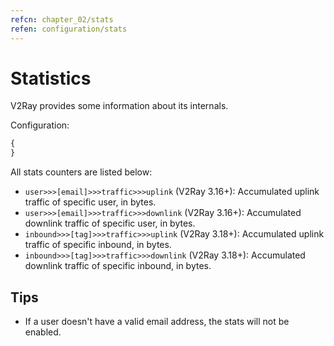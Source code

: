 ```yaml
---
refcn: chapter_02/stats
refen: configuration/stats
---
```


# Statistics

V2Ray provides some information about its internals.

Configuration:

```javascript
{
}
```

All stats counters are listed below:

* `user>>>[email]>>>traffic>>>uplink` (V2Ray 3.16+): Accumulated uplink traffic of specific user, in bytes.
* `user>>>[email]>>>traffic>>>downlink` (V2Ray 3.16+): Accumulated downlink traffic of specific user, in bytes.
* `inbound>>>[tag]>>>traffic>>>uplink` (V2Ray 3.18+): Accumulated uplink traffic of specific inbound, in bytes.
* `inbound>>>[tag]>>>traffic>>>downlink` (V2Ray 3.18+): Accumulated downlink traffic of specific inbound, in bytes.

## Tips

* If a user doesn't have a valid email address, the stats will not be enabled.
